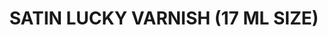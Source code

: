 ---
layout: product
title: "SATIN LUCKY VARNISH (17 ML SIZE)"
price: "300" 
desc: "Akrilni Lak"
img_path: "/assets/img/A.MIG-2056.webp"
brand: "AMMO"
available: false
special_offer: false
new: false
soon: false
cat: "020000"
subcat: "020100"
subsubcat: "020104"
sifra: "A.MIG-2056"
popular: false
spec: false
---